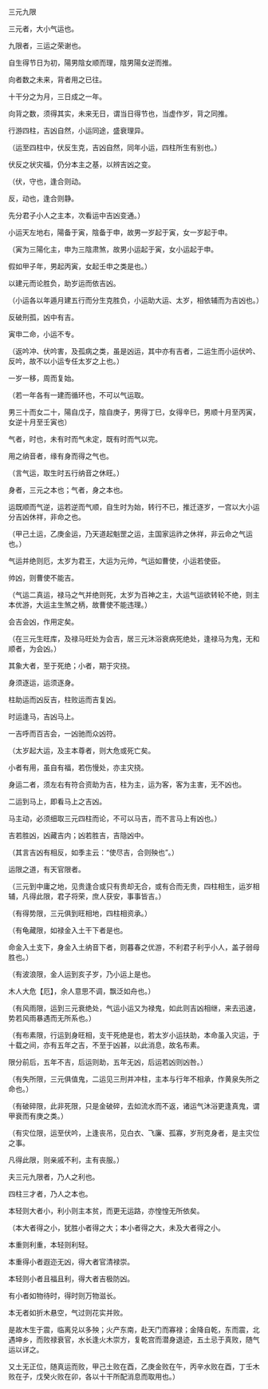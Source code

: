 三元九限

三元者，大小气运也。

九限者，三运之荣谢也。

自生得节日为初，陽男陰女顺而理，陰男陽女逆而推。

向者数之未来，背者用之已往。

十干分之为月，三日成之一年。

向背之数，须得其实，未来无日，谓当日得节也，当虚作岁，背之同推。

行游四柱，吉凶自然，小运同途，盛衰理异。

（运至四柱中，伏反生克，吉凶自然，同年小运，四柱所生有别也。）

伏反之状灾福，仍分本主之基，以辨吉凶之变。

（伏，守也，逢合则动。

反，动也，逢合则静。

先分君子小人之主本，次看运中吉凶变通。）

小运天左地右，陽备于寅，陰备于申，故男一岁起于寅，女一岁起于申。

（寅为三陽化主，申为三陰肃煞，故男小运起于寅，女小运起于申。

假如甲子年，男起丙寅，女起壬申之类是也。）

以建元而论胜负，助岁运而依吉凶。

（小运各以年遁月建五行而分生克胜负，小运助大运、太岁，相依辅而为吉凶也。）

反破刑孤，凶中有吉。

寅申二命，小运不专。

（返吟冲、伏吟害，及孤病之类，虽是凶运，其中亦有吉者，二运生而小运伏吟、反吟，故不以小运专任太岁之上也。）

一岁一移，周而复始。

（若一年各有一建而循环也，不可以气运取。

男三十而女二十，陽自戊子，陰自庚子，男得丁巳，女得辛巳，男顺十月至丙寅，女逆十月至壬寅也）

气者，时也，未有时而气未定，既有时而气以完。

用之纳音者，缘有身而得之气也。

（言气运，取生时五行纳音之休旺。）

身者，三元之本也；气者，身之本也。

运既顺而气逆，运若逆而气顺，自生时为始，转行不已，推迁逐岁，一宫以大小运分吉凶休祥，非命之也。

（甲己土运，乙庚金运，乃天道起魁罡之运，主国家运祚之休祥，非云命之气运也。）

气运并绝则厄，太岁为君王，大运为元帅，气运如曹使，小运若使臣。

帅凶，则曹使不能吉。

（气运二真运，禄马之气并绝则死，太岁为百神之主，大运气运欲转轮不绝，则主本优游，大运主生煞之柄，故曹使不能违理。）

会吉会凶，作用定矣。

（在三元生旺库，及禄马旺处为会吉，居三元沐浴衰病死绝处，逢禄马为鬼，无和顺者，为会凶。）

其象大者，至于死绝；小者，期于灾挠。

身须逐运，运须逐身。

柱助运而凶反吉，柱败运而吉复凶。

时运逢马，吉凶马上。

一吉呼而百吉会，一凶驰而众凶符。

（太岁起大运，及主本尊者，则大危或死亡矣。

小者有用，虽自有福，若伤慢处，亦主灾挠。

身运二者，须左右有符合资助为吉，柱为主，运为客，客为主害，无不凶也。

二运到马上，即看马上之吉凶。

马主动，必须细取三元四柱而论，不可以马吉，而不言马上有凶也。）

吉若胜凶，凶藏吉内；凶若胜吉，吉隐凶中。

（其言吉凶有相反，如季主云：“使尽吉，合则殃也”。）

运限之道，有天官限者。

（三元到中庸之地，见贵逢合或只有贵却无合，或有合而无贵，四柱相生，运岁相辅，凡得此限，君子将荣，庶人获安，事事皆吉。）

（有得势限，三元俱到旺相地，四柱相资承。）

（有龟藏限，如禄金入土干下者是也。

命金入土支下，身金入土纳音下者，则暮春之优游，不利君子利乎小人，盖子弱母胜也。）

（有波浪限，金人运到亥子岁，乃小运上是也。

木人大危【厄】，余人意思不调，飘泛如舟也。）

（有风雨限，运到三元衰绝处，气运小运又为禄鬼，如此则吉凶相继，来去迅速，势若风雨暴遇而无所系也。）

（有布素限，行运到身旺相，支干死绝是也，若太岁小运扶助，本命虽入灾运，于十载之间，亦有五年之吉，不至于凶甚，以此消息，故名布素。

限分前后，五年不吉，后运则助，五年无凶，后运若凶则凶咎。）

（有失所限，三元俱值鬼，二运见三刑并冲柱，主本与行年不相承，作黄泉失所之命也。）

（有破碎限，此非死限，只是金破碎，去如流水而不返，诸运气沐浴更逢真鬼，谓甲衰而有庚之类。）

（有灾位限，运至伏吟，上逢丧吊，见白衣、飞廉、孤寡，岁刑克身者，是主灾位之事。

凡得此限，则亲戚不利，主有丧服。）

夫三元九限者，乃人之利也。

四柱三才者，乃人之本也。

本轻则大者小，利小则主本贫，而更无运路，亦惶惶无所依矣。

（本大者得之小，犹胜小者得之大；本小者得之大，未及大者得之小。

本重则利重，本轻则利轻。

本重得小者遐迩无凶，得大者官清禄崇。

本轻则小者且福且利，得大者吉极防凶。

有小者如物待时，得时则万物滋长。

本无者如折木悬空，气过则花实并败。

是故木生于震，临离兑以多殃；火产东南，赴天门而寡禄；金降自乾，东而震，北遇坤乡，而败禄衰官，水长逢火木崇方，复乾宫而潜身退迹，五土忌于真败，随气运以详之。

又土无正位，随真运而败，甲己土败在酉，乙庚金败在午，丙辛水败在酉，丁壬木败在子，戊癸火败在卯，各以十干所配消息而取用也。）

